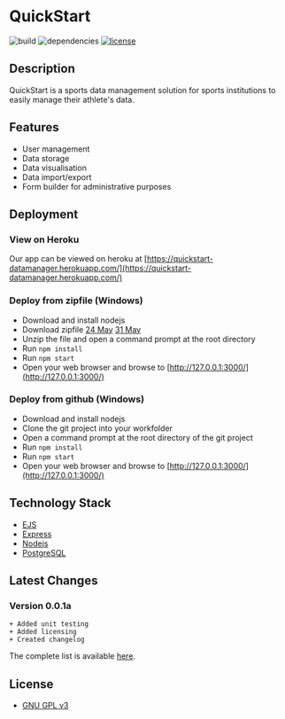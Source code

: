 # QuickStart

![build](https://img.shields.io/badge/build-passing-brightgreen) ![dependencies](https://img.shields.io/badge/dependencies-latest-brightgreen) [![license](https://img.shields.io/badge/license-GPL%20v3-blue)](https://www.gnu.org/licenses/gpl-3.0)

## Description

QuickStart is a sports data management solution for sports institutions to easily manage their athlete's data.

## Features

- User management
- Data storage
- Data visualisation
- Data import/export
- Form builder for administrative purposes

## Deployment

### View on Heroku

Our app can be viewed on heroku at [https://quickstart-datamanager.herokuapp.com/](https://quickstart-datamanager.herokuapp.com/)

### Deploy from zipfile (Windows)

- Download and install nodejs
- Download zipfile [24 May](https://drive.google.com/file/d/1OdouPIk8n-BRW2tIRmN9nT4a7RI--VcN/view) [31 May](https://drive.google.com/file/d/1c_XkkagLiHwEOL5JImbZ6u6J3ekGmMjH/view?usp=sharing)
- Unzip the file and open a command prompt at the root directory
- Run `npm install`
- Run `npm start`
- Open your web browser and browse to [http://127.0.0.1:3000/](http://127.0.0.1:3000/)

### Deploy from github (Windows)

- Download and install nodejs
- Clone the git project into your workfolder
- Open a command prompt at the root directory of the git project
- Run `npm install`
- Run `npm start`
- Open your web browser and browse to [http://127.0.0.1:3000/](http://127.0.0.1:3000/)

## Technology Stack

- [EJS](https://ejs.co/)
- [Express](https://expressjs.com/)
- [Nodejs](https://nodejs.org/en/)
- [PostgreSQL](https://www.postgresql.org/)

## Latest Changes

### Version 0.0.1a
```
+ Added unit testing
+ Added licensing
+ Created changelog
```

The complete list is available [here](CHANGELOG.md).

## License

- [GNU GPL v3](LICENSE)
